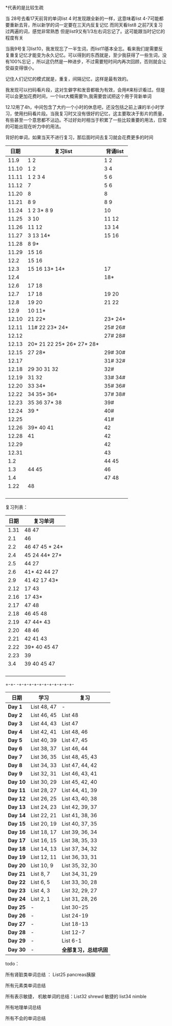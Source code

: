  *代表的是比较生疏



当 28号去看17天前背的单词list 4 时发现跟全新的一样，这意味着list 4-7可能都要重新去背，所以新学的词一定要在三天内反复记忆 而同天看list8 之前7天复习过两遍的词，感觉非常熟悉 但是list9又有1/3左右词忘记了。这可能跟当时记忆的程度有关 



当我9号复习list10，我发现忘了一半生词，而list11基本全忘。看来我们是需要反复重复记忆才能变为永久记忆。可以得到的东西就是，至少我获得了一些生词，没有100%忘记 ，所以这仍然是一种进步，不过需要短时间内再次回顾，否则就会让受益变得很小。

记住人们记忆的模式就是，重复，间隔记忆，这样是最有效的。



我发现可以扫码看片段，这对生僻字和发音都极为有效，会用#来标识看过。但是可以会更加花费时间，一个list大概需要1h,我需要尝试把这个用于背新单词



12.12用了4h，中间包含了大约一个小时的休息吧，还没包括之前上课的半小时学习，使用扫码看片段。当我复习时又没有很好的记忆，这主要取决于影片的质量，有些甚至一个意思都不沾边。不过好处时相当于积累了一些比较重要的用法，日常的可能出现在听力中的用法。



背好的单词，如果当天不进行复习，那后面时间去复习就会花费更多的时间

| 日期  | 复习list                  | 背诵list |
| ----- | ------------------------- | -------- |
| 11.9  | 1 2                       | 1 2      |
| 11.10 | 1 2                       | 3 4      |
| 11.11 | 1 2 3 4                   | 5 6      |
| 11.12 | 7                         | 5 6      |
| 11.20 | 8                         | 8        |
| 11.21 | 8 9                       | 8 9      |
| 11.24 | 1 2  3* 8 9               | 10       |
| 11.25 | 3 10                      | 11 12    |
| 11.26 | 11  12                    | 13 14    |
| 11.27 | 3 13 14*                  | 15 16    |
| 11.28 | 8 9*                      |          |
| 11.29 | 15 16                     |          |
| 12.2  | 15 16                     |          |
| 12.3  | 15 16 13* 14*             | 17       |
| 12.4  |                           | 18*      |
| 12.6  | 17 18                     |          |
| 12.7  | 17 18                     | 19 20    |
| 12.8  | 19 20                     | 21  22   |
| 12.9  | 10 11*                    |          |
| 12.10 | 21 22*                    | 23* 24*  |
| 12.11 | 11#  22 23*  24*          | 25# 26#  |
| 12.12 |                           | 27# 28#  |
| 12.13 | 20* 21 22 25* 26* 27* 28* |          |
| 12.15 | 27 28*                    | 29# 30#  |
| 12.17 |                           | 31# 32#  |
| 12.18 | 29 30 31 32               | 32#      |
| 12.19 | 31 32                     | 33# 34#  |
| 12.20 | 33 34*                    | 35#  36# |
| 12.22 | 34 35* 36*                | 37# 38#  |
| 12.23 | 35 36 37* 38              | 39#      |
| 12.24 | 39 *                      | 40#      |
| 12.25 |                           | 41#      |
| 12.26 | 39*  40 41                | 42       |
| 12.28 | 41                        | 42       |
| 12.29 |                           | 42       |
| 12.31 |                           | 43       |
| 1.2   |                           | 44 45    |
| 1.3   | 44 45                     | 46       |
| 1.4   |                           | 47 48    |
| 1.22  | 48                        |          |
|       |                           |          |
|       |                           |          |
|       |                           |          |
|       |                           |          |

复习列表： 

| 日期   | 复习单词             |
| ---- | ---------------- |
| 1.31 | 48 47            |
| 2.1  | 46               |
| 2.2  | 46 47   45 * 24* |
| 2.4  | 45 24 44* 27*    |
| 2.5  | 44 27            |
| 2.6  | 41* 42  44 27    |
| 2.9  | 41 42   17 43*   |
| 2.12 | 17 43            |
| 2.16 | 17 43*           |
| 2.17 | 47 48            |
| 2.18 | 46 45 48         |
| 2.19 | 47 44* 43        |
| 2.20 | 48 46            |
| 2.21 | 42 41 43         |
| 2.22 | 39* 40 45 47     |
| 2.23 | 39               |
| 3.4  | 39 40 45 47      |
|      |                  |
|      |                  |
|      |                  |
|      |                  |

+-+-
-+-+-+-+-+-+-+-+-+-+-+-

| **日期**     | **学习**      | **复习**          |
| ---------- | ----------- | --------------- |
| **Day 1**  | List 48, 47 | -               |
| **Day 2**  | List 46, 45 | List 48         |
| **Day 3**  | List 44, 43 | List 47         |
| **Day 4**  | List 42, 41 | List 48, 46     |
| **Day 5**  | List 40, 39 | List 47, 45     |
| **Day 6**  | List 38, 37 | List 46, 44     |
| **Day 7**  | List 36, 35 | List 48, 45, 43 |
| **Day 8**  | List 34, 33 | List 47, 44, 42 |
| **Day 9**  | List 32, 31 | List 46, 43, 41 |
| **Day 10** | List 30, 29 | List 45, 42, 40 |
| **Day 11** | List 28, 27 | List 44, 41, 39 |
| **Day 12** | List 26, 25 | List 43, 40, 38 |
| **Day 13** | List 24, 23 | List 42, 39, 37 |
| **Day 14** | List 22, 21 | List 41, 38, 36 |
| **Day 15** | List 20, 19 | List 40, 37, 35 |
| **Day 16** | List 18, 17 | List 39, 36, 34 |
| **Day 17** | List 16, 15 | List 38, 35, 33 |
| **Day 18** | List 14, 13 | List 37, 34, 32 |
| **Day 19** | List 12, 11 | List 36, 33, 31 |
| **Day 20** | List 10, 9  | List 35, 32, 30 |
| **Day 21** | List 8, 7   | List 34, 31, 29 |
| **Day 22** | List 6, 5   | List 33, 30, 28 |
| **Day 23** | List 4, 3   | List 32, 29, 27 |
| **Day 24** | List 2, 1   | List 31, 28, 26 |
| **Day 25** | -           | List 30-25      |
| **Day 26** | -           | List 24-19      |
| **Day 27** | -           | List 18-13      |
| **Day 28** | -           | List 12-7       |
| **Day 29** | -           | List 6-1        |
| **Day 30** | -           | **全部复习，总结巩固**   |

todo： 

所有肾脏类单词总结 ： List25  pancreas胰腺

所有元素类单词总结 

所有表示敏捷， 机敏单词的总结：List32 shrewd 敏捷的 list34 nimble 

所有地理单词总结

所有不会的单词总结




